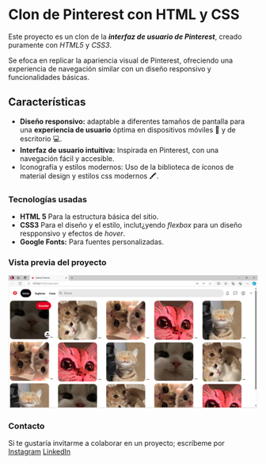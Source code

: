 # Clon de Pinterest con HTML y CSS
Este proyecto es un clon de la ***interfaz de usuario de Pinterest***, creado puramente con *HTML5* y *CSS3*. 

Se efoca en replicar la apariencia visual de Pinterest, ofreciendo una experiencia de navegación similar con un diseño responsivo y funcionalidades básicas.

## Características

* **Diseño responsivo:** adaptable a diferentes tamaños de pantalla para una **experiencia de usuario** óptima en dispositivos móviles :iphone: y de escritorio :computer:.
* **Interfaz de usuario intuitiva:** Inspirada en Pinterest, con una navegación fácil y accesible.
* Iconografía y estilos modernos: Uso de la biblioteca de íconos de material design y estilos css modernos 🖍️.

### Tecnologías usadas
 + **HTML 5** Para la estructura básica del sitio.
 + **CSS3** Para el diseño y el estilo, inclut¿yendo _flexbox_ para un diseño respponsivo y efectos de _hover_.
 + **Google Fonts:** Para fuentes personalizadas.

### **Vista previa del proyecto**
![Demo](imagenes/viewPinClon.png)

### Contacto
Si te gustaría invitarme a colaborar en un proyecto; escríbeme por [Instagram](https://www.instagram.com/cep_0131/) [LinkedIn](https://www.linkedin.com/in/esmecontrerasp/)

   
